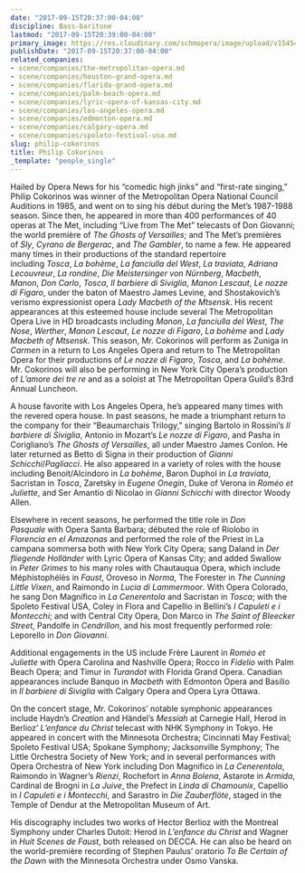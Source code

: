 ```yaml
---
date: "2017-09-15T20:37:00-04:00"
discipline: Bass-baritone
lastmod: "2017-09-15T20:39:00-04:00"
primary_image: https://res.cloudinary.com/schmopera/image/upload/v1545409169/media/webhook-uploads/1505521980215/Cokorinos.P.Headshot.jpg.jpg
publishDate: "2017-09-15T20:37:00-04:00"
related_companies:
- scene/companies/the-metropolitan-opera.md
- scene/companies/houston-grand-opera.md
- scene/companies/florida-grand-opera.md
- scene/companies/palm-beach-opera.md
- scene/companies/lyric-opera-of-kansas-city.md
- scene/companies/los-angeles-opera.md
- scene/companies/edmonton-opera.md
- scene/companies/calgary-opera.md
- scene/companies/spoleto-festival-usa.md
slug: philip-cokorinos
title: Philip Cokorinos
_template: "people_single"
---
```


Hailed by Opera News for his “comedic high jinks” and “first-rate singing,” Philip Cokorinos was winner of the Metropolitan Opera National Council Auditions in 1985, and went on to sing his début during the Met’s 1987-1988 season. Since then, he appeared in more than 400 performances of 40 operas at The Met, including “Live from The Met” telecasts of Don Giovanni; the world première of *The Ghosts of Versailles*; and The Met’s premières of *Sly*, *Cyrano de Bergerac*, and *The Gambler*, to name a few. He appeared many times in their productions of the standard repertoire including *Tosca*, *La bohème*, *La fanciulla del West*, *La traviata*, *Adriana Lecouvreur*, *La rondine*, *Die Meistersinger von Nürnberg*, *Macbeth*, *Manon*, *Don Carlo*, *Tosca*, *Il barbiere di Siviglia*, *Manon Lescaut*, *Le nozze di Figaro*, under the baton of Maestro James Levine, and Shostakovich’s verismo expressionist opera *Lady Macbeth of the Mtsensk*. His recent appearances at this esteemed house include several The Metropolitan Opera Live in HD broadcasts including *Manon*, *La fanciulla del West*, *The Nose*, *Werther*, *Manon Lescaut*, *Le nozze di Figaro*, *La bohème* and *Lady Macbeth of Mtsensk*. This season, Mr. Cokorinos will perform as Zuniga in *Carmen* in a return to Los Angeles Opera and return to The Metropolitan Opera for their productions of *Le nozze di Figaro*, *Tosca*, and *La bohème*. Mr. Cokorinos will also be performing in New York City Opera’s production of *L’amore dei tre re* and as a soloist at The Metropolitan Opera Guild’s 83rd Annual Luncheon. 

A house favorite with Los Angeles Opera, he’s appeared many times with the revered opera house. In past seasons, he made a triumphant return to the company for their “Beaumarchais Trilogy,” singing Bartolo in Rossini’s *Il barbiere di Siviglia*, Antonio in Mozart’s *Le nozze di Figaro*, and Pasha in Corigliano’s *The Ghosts of Versailles*, all under Maestro James Conlon. He later returned as Betto di Signa in their production of *Gianni Schicchi*/*Pagliacci*. He also appeared in a variety of roles with the house including Benoit/Alcindoro in *La bohème*, Baron Duphol in *La traviata*, Sacristan in *Tosca*, Zaretsky in *Eugene Onegin*, Duke of Verona in *Roméo et Juliette*, and Ser Amantio di Nicolao in *Gianni Schicchi* with director Woody Allen.

Elsewhere in recent seasons, he performed the title role in *Don Pasquale* with Opera Santa Barbara; débuted the role of Riolobo in *Florencia en el Amazonas* and performed the role of the Priest in La campana sommersa both with New York City Opera; sang Daland in *Der fliegende Holländer* with Lyric Opera of Kansas City; and added Swallow in *Peter Grimes* to his many roles with Chautauqua Opera, which include Méphistophélès in *Faust*, Oroveso in *Norma*, The Forester in *The Cunning Little Vixen*, and Raimondo in *Lucia di Lammermoor*. With Opera Colorado, he sang Don Magnifico in *La Cenerentola* and Sacristan in *Tosca*; with the Spoleto Festival USA, Coley in Flora and Capellio in Bellini’s *I Capuleti e i Montecchi*; and with Central City Opera, Don Marco in *The Saint of Bleecker Street*, Pandolfe in *Cendrillon*, and his most frequently performed role: Leporello in *Don Giovanni*.

Additional engagements in the US include Frère Laurent in *Roméo et Juliette* with Opera Carolina and Nashville Opera; Rocco in *Fidelio* with Palm Beach Opera; and Timur in *Turandot* with Florida Grand Opera. Canadian appearances include Banquo in *Macbeth* with Edmonton Opera and Basilio in *Il barbiere di Siviglia* with Calgary Opera and Opera Lyra Ottawa.

On the concert stage, Mr. Cokorinos’ notable symphonic appearances include Haydn’s *Creation* and Händel’s *Messiah* at Carnegie Hall, Herod in Berlioz’ *L’enfance du Christ* telecast with NHK Symphony in Tokyo. He appeared in concert with the Minnesota Orchestra; Cincinnati May Festival; Spoleto Festival USA; Spokane Symphony; Jacksonville Symphony; The Little Orchestra Society of New York; and in several performances with Opera Orchestra of New York including Don Magnifico in *La Cenerentola*, Raimondo in Wagner’s *Rienzi*, Rochefort in *Anna Bolena*, Astarote in *Armida*, Cardinal de Brogni in *La Juive*, the Prefect in *Linda di Chamounix*, Capellio in *I Capuleti e i Montecchi*, and Sarastro in *Die Zauberflöte*, staged in the Temple of Dendur at the Metropolitan Museum of Art.

His discography includes two works of Hector Berlioz with the Montreal Symphony under Charles Dutoit: Herod in *L’enfance du Christ* and Wagner in *Huit Scenes de Faust*, both released on DECCA. He can also be heard on the world-première recording of Stephen Paulus’ oratorio *To Be Certain of the Dawn* with the Minnesota Orchestra under Osmo Vanska. 
